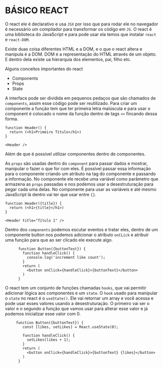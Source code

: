 # BÁSICO REACT

O react ele é declarativo e usa `JSX` por isso que para rodar ele no navegador é necessário
um compilador para transformar os código em `JS`. O react é uma biblioteca do JavaScript
e para pode usar ela temos que instalar `react` e `react-DOM`.

Existe duas coisa diferentes HTML e a DOM, e o que o react altera e manipula é a DOM.
DOM é a representação do HTML através de um objeto.
E dentro dela existe ua hierarquia dos elementos, pai, filho etc.

Alguns conceitos importantes do react

- Components
- Props
- State

A interface pode ser dividida em pequenos pedaços que são chamados de `components`,
assim esse código pode ser reutilizado.
Para criar um componente a função tem que ter primeira letra maiúscula e para usar o component é colocado o nome da função
dentro de tags `<>` fincando dessa forma.

```JSX
function Header() {
  return (<h1>Primeiro Título</h1>)
}

<Header />

```

Além de que é possível utilizar componentes dentro de componentes.

As `props` são usadas dentro do `component` para passar dados e mostrar, manipular o fazer o que for com eles.
É possível passar essa informação para o componente criando um atributo na tag do componente e passando a informação.
No componente ele recebe uma variável como parâmetro que armazena as `props` passadas e nos podemos usar a desestruturação
para pegar cada uma delas. No componente para usar as variáveis e até mesmo JavaScript lá dentro vai ter que usar entre `{}`.

```JSX
function Header({title}) {
  return (<h1>{title}</h1>)
}

<Header title="Título 1" />

```

Dentro dos `components` podemos escutar eventos e tratar eles, dentro de um componente button
nos podemos adicionar o atributo `onCLick` e atribuir uma função para que ao ser clicado ele
execute algo.

```JSX
      function Button({buttonText}) {
        function handleClick() {
          console.log('increment like count');
        }
        return (
          <button onClick={handleClick}>{buttonText}</button>
        )
      }

```

O react tem um conjunto de funções chamadas `hooks`, que vai permitir adicionar lógica
aos componentes e um `state`. O `hook` usado para manipular o `state` no react é o `useState()`.
Ele vai retornar um array e você acessa e pode usar esses valores usando a desestruturação.
O primeiro vai ser o valor e o segundo a função que vamos usar para alterar esse valor e já podemos
inicializar esse valor com 0.

```JSX
     function Button({buttonText}) {
        const [likes, setLikes] = React.useState(0);

        function handleClick() {
          setLikes(likes + 1);
        }
        return (
          <button onClick={handleClick}>{buttonText} {likes}</button>
        )
      }

```
